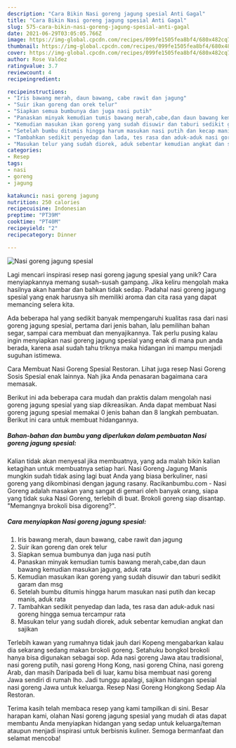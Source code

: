 ```yaml
---
description: "Cara Bikin Nasi goreng jagung spesial Anti Gagal"
title: "Cara Bikin Nasi goreng jagung spesial Anti Gagal"
slug: 575-cara-bikin-nasi-goreng-jagung-spesial-anti-gagal
date: 2021-06-29T03:05:05.766Z
image: https://img-global.cpcdn.com/recipes/099fe1505fea8bf4/680x482cq70/nasi-goreng-jagung-spesial-foto-resep-utama.jpg
thumbnail: https://img-global.cpcdn.com/recipes/099fe1505fea8bf4/680x482cq70/nasi-goreng-jagung-spesial-foto-resep-utama.jpg
cover: https://img-global.cpcdn.com/recipes/099fe1505fea8bf4/680x482cq70/nasi-goreng-jagung-spesial-foto-resep-utama.jpg
author: Rose Valdez
ratingvalue: 3.7
reviewcount: 4
recipeingredient:

recipeinstructions:
- "Iris bawang merah, daun bawang, cabe rawit dan jagung"
- "Suir ikan goreng dan orek telur"
- "Siapkan semua bumbunya dan juga nasi putih"
- "Panaskan minyak kemudian tumis bawang merah,cabe,dan daun bawang kemudian masukan jagung, aduk rata"
- "Kemudian masukan ikan goreng yang sudah disuwir dan taburi sedikit garam dan msg"
- "Setelah bumbu ditumis hingga harum masukan nasi putih dan kecap manis, aduk rata"
- "Tambahkan sedikit penyedap dan lada, tes rasa dan aduk-aduk nasi goreng hingga semua tercampur rata"
- "Masukan telur yang sudah diorek, aduk sebentar kemudian angkat dan sajikan"
categories:
- Resep
tags:
- nasi
- goreng
- jagung

katakunci: nasi goreng jagung 
nutrition: 250 calories
recipecuisine: Indonesian
preptime: "PT39M"
cooktime: "PT40M"
recipeyield: "2"
recipecategory: Dinner

---
```



![Nasi goreng jagung spesial](https://img-global.cpcdn.com/recipes/099fe1505fea8bf4/680x482cq70/nasi-goreng-jagung-spesial-foto-resep-utama.jpg)

Lagi mencari inspirasi resep nasi goreng jagung spesial yang unik? Cara menyiapkannya memang susah-susah gampang. Jika keliru mengolah maka hasilnya akan hambar dan bahkan tidak sedap. Padahal nasi goreng jagung spesial yang enak harusnya sih memiliki aroma dan cita rasa yang dapat memancing selera kita.

Ada beberapa hal yang sedikit banyak mempengaruhi kualitas rasa dari nasi goreng jagung spesial, pertama dari jenis bahan, lalu pemilihan bahan segar, sampai cara membuat dan menyajikannya. Tak perlu pusing kalau ingin menyiapkan nasi goreng jagung spesial yang enak di mana pun anda berada, karena asal sudah tahu triknya maka hidangan ini mampu menjadi suguhan istimewa.

Cara Membuat Nasi Goreng Spesial Restoran. Lihat juga resep Nasi Goreng Sosis Spesial enak lainnya. Nah jika Anda penasaran bagaimana cara memasak.


Berikut ini ada beberapa cara mudah dan praktis dalam mengolah nasi goreng jagung spesial yang siap dikreasikan. Anda dapat membuat Nasi goreng jagung spesial memakai 0 jenis bahan dan 8 langkah pembuatan. Berikut ini cara untuk membuat hidangannya.

<!--inarticleads1-->

##### Bahan-bahan dan bumbu yang diperlukan dalam pembuatan Nasi goreng jagung spesial:



Kalian tidak akan menyesal jika membuatnya, yang ada malah bikin kalian ketagihan untuk membuatnya setiap hari. Nasi Goreng Jagung Manis mungkin sudah tidak asing lagi buat Anda yang biasa berkuliner, nasi goreng yang dikombinasi dengan jagung rasany. Racikanbumbu.com - Nasi Goreng adalah masakan yang sangat di gemari oleh banyak orang, siapa yang tidak suka Nasi Goreng, terlebih di buat. Brokoli goreng siap disantap. &#34;Memangnya brokoli bisa digoreng?&#34;. 

<!--inarticleads2-->

##### Cara menyiapkan Nasi goreng jagung spesial:

1. Iris bawang merah, daun bawang, cabe rawit dan jagung
1. Suir ikan goreng dan orek telur
1. Siapkan semua bumbunya dan juga nasi putih
1. Panaskan minyak kemudian tumis bawang merah,cabe,dan daun bawang kemudian masukan jagung, aduk rata
1. Kemudian masukan ikan goreng yang sudah disuwir dan taburi sedikit garam dan msg
1. Setelah bumbu ditumis hingga harum masukan nasi putih dan kecap manis, aduk rata
1. Tambahkan sedikit penyedap dan lada, tes rasa dan aduk-aduk nasi goreng hingga semua tercampur rata
1. Masukan telur yang sudah diorek, aduk sebentar kemudian angkat dan sajikan


Terlebih kawan yang rumahnya tidak jauh dari Kopeng mengabarkan kalau dia sekarang sedang makan brokoli goreng. Setahuku bongkol brokoli hanya bisa digunakan sebagai sop. Ada nasi goreng Jawa atau tradisional, nasi goreng putih, nasi goreng Hong Kong, nasi goreng China, nasi goreng Arab, dan masih Daripada beli di luar, kamu bisa membuat nasi goreng Jawa sendiri di rumah lho. Jadi tunggu apalagi, sajikan hidangan spesial nasi goreng Jawa untuk keluarga. Resep Nasi Goreng Hongkong Sedap Ala Restoran. 

Terima kasih telah membaca resep yang kami tampilkan di sini. Besar harapan kami, olahan Nasi goreng jagung spesial yang mudah di atas dapat membantu Anda menyiapkan hidangan yang sedap untuk keluarga/teman ataupun menjadi inspirasi untuk berbisnis kuliner. Semoga bermanfaat dan selamat mencoba!
